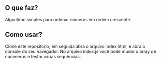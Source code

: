 <h2>O que faz?</h2>
<p>Algoritimo simples para ordenar números em ordem crescente.</p>

<h2>Como usar?</h2>
<p>Clone este repositório, em seguida abra o arquivo index.html, e abra o console do seu navegador. No arquivo index.js você pode mudar o array de númmeros e testar várias sequências.</p>
